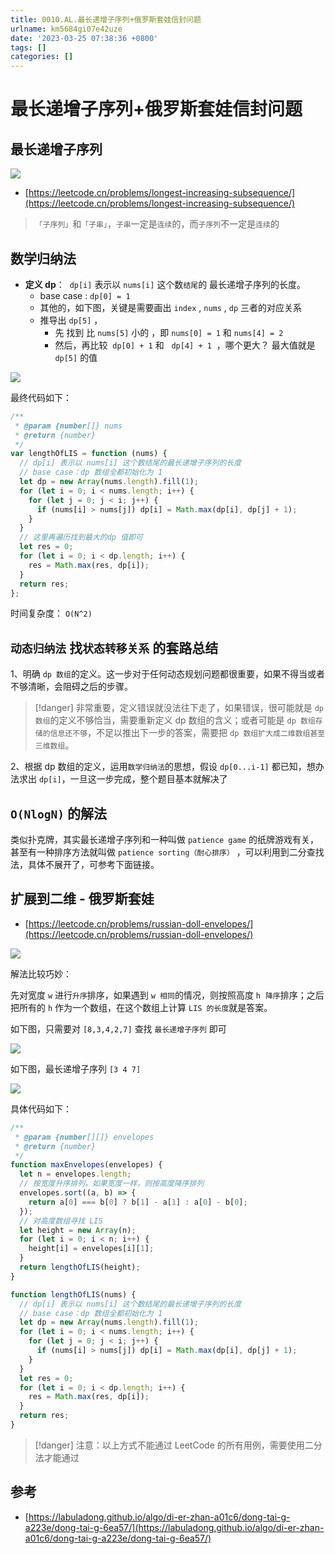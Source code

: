 ```yaml
---
title: 0010.AL.最长递增子序列+俄罗斯套娃信封问题
urlname: km5684gi07e42uze
date: '2023-03-25 07:38:36 +0800'
tags: []
categories: []
---
```


# 最长递增子序列+俄罗斯套娃信封问题

## 最长递增子序列

![](https://blog-1310531898.cos.ap-beijing.myqcloud.com/FqMnM4wHHQTsmYqz9YckS0MPwM43.png)

- [https://leetcode.cn/problems/longest-increasing-subsequence/](https://leetcode.cn/problems/longest-increasing-subsequence/)

> `「子序列」`和`「子串」`，`子串`一定是`连续`的，而`子序列`不一定是`连续`的

## 数学归纳法

- **定义 dp**：  `dp[i]` 表示以 `nums[i]` 这个数`结尾`的 最长递增子序列的长度。
  - base case : `dp[0] = 1`
  - 其他的，如下图，关键是需要画出 `index` , `nums` , `dp` 三者的对应关系
  - 推导出 `dp[5]` ，
    - 先 找到 比 `nums[5]` 小的 ，即 `nums[0] = 1` 和 `nums[4] = 2`
    - 然后，再比较  `dp[0] + 1` 和   `dp[4] + 1`  ，哪个更大？ 最大值就是 `dp[5]` 的值

![](https://blog-1310531898.cos.ap-beijing.myqcloud.com/FnB8p-qo1Wy5cj-ZcdnHqLWX_mBR.png)

最终代码如下：

```javascript
/**
 * @param {number[]} nums
 * @return {number}
 */
var lengthOfLIS = function (nums) {
  // dp[i] 表示以 nums[i] 这个数结尾的最长递增子序列的长度
  // base case：dp 数组全都初始化为 1
  let dp = new Array(nums.length).fill(1);
  for (let i = 0; i < nums.length; i++) {
    for (let j = 0; j < i; j++) {
      if (nums[i] > nums[j]) dp[i] = Math.max(dp[i], dp[j] + 1);
    }
  }
  // 这里再遍历找到最大的dp 值即可
  let res = 0;
  for (let i = 0; i < dp.length; i++) {
    res = Math.max(res, dp[i]);
  }
  return res;
};
```

时间复杂度： `O(N^2)`

## `动态归纳法` 找`状态转移关系` 的套路总结

1、明确 `dp 数组`的定义。这一步对于任何动态规划问题都很重要，如果不得当或者不够清晰，会阻碍之后的步骤。

> [!danger]
> 非常重要，定义错误就没法往下走了，如果错误，很可能就是 `dp 数组`的定义不够恰当，需要重新定义 dp 数组的含义；或者可能是 `dp 数组存储的信息还不够`，不足以推出下一步的答案，需要把 `dp 数组扩大成二维数组甚至三维数组`。

2、根据 dp 数组的定义，运用`数学归纳法`的思想，假设 `dp[0...i-1]` 都已知，想办法求出 `dp[i]`，一旦这一步完成，整个题目基本就解决了

## `O(NlogN)` 的解法

类似扑克牌，其实最长递增子序列和一种叫做 `patience game` 的纸牌游戏有关，甚至有一种排序方法就叫做 `patience sorting（耐心排序）` ，可以利用到二分查找法，具体不展开了，可参考下面链接。

## 扩展到二维 - 俄罗斯套娃

- [https://leetcode.cn/problems/russian-doll-envelopes/](https://leetcode.cn/problems/russian-doll-envelopes/)

![](https://blog-1310531898.cos.ap-beijing.myqcloud.com/FnKpYxkz3YNqIVlbynWQLDAI4M4g.png)

解法比较巧妙：

先对宽度 `w` 进行`升序`排序，如果遇到 `w 相同`的情况，则按照高度 `h`  `降序`排序；之后把所有的 `h` 作为一个数组，在这个数组上计算 `LIS 的长度`就是答案。

如下图，只需要对 `[8,3,4,2,7]` 查找 `最长递增子序列` 即可

![](https://blog-1310531898.cos.ap-beijing.myqcloud.com/FuwxvQgsGj6bExpdR5faGMaumXFk.png)

如下图，最长递增子序列 `[3 4 7]`

![](https://blog-1310531898.cos.ap-beijing.myqcloud.com/FoWhNmXV85r0LcG9VxBbtcnGM5ku.png)

具体代码如下：

```javascript
/**
 * @param {number[][]} envelopes
 * @return {number}
 */
function maxEnvelopes(envelopes) {
  let n = envelopes.length;
  // 按宽度升序排列，如果宽度一样，则按高度降序排列
  envelopes.sort((a, b) => {
    return a[0] === b[0] ? b[1] - a[1] : a[0] - b[0];
  });
  // 对高度数组寻找 LIS
  let height = new Array(n);
  for (let i = 0; i < n; i++) {
    height[i] = envelopes[i][1];
  }
  return lengthOfLIS(height);
}

function lengthOfLIS(nums) {
  // dp[i] 表示以 nums[i] 这个数结尾的最长递增子序列的长度
  // base case：dp 数组全都初始化为 1
  let dp = new Array(nums.length).fill(1);
  for (let i = 0; i < nums.length; i++) {
    for (let j = 0; j < i; j++) {
      if (nums[i] > nums[j]) dp[i] = Math.max(dp[i], dp[j] + 1);
    }
  }
  let res = 0;
  for (let i = 0; i < dp.length; i++) {
    res = Math.max(res, dp[i]);
  }
  return res;
}
```

> [!danger]
> 注意：以上方式不能通过 LeetCode 的所有用例，需要使用二分法才能通过

## 参考

- [https://labuladong.github.io/algo/di-er-zhan-a01c6/dong-tai-g-a223e/dong-tai-g-6ea57/](https://labuladong.github.io/algo/di-er-zhan-a01c6/dong-tai-g-a223e/dong-tai-g-6ea57/)
